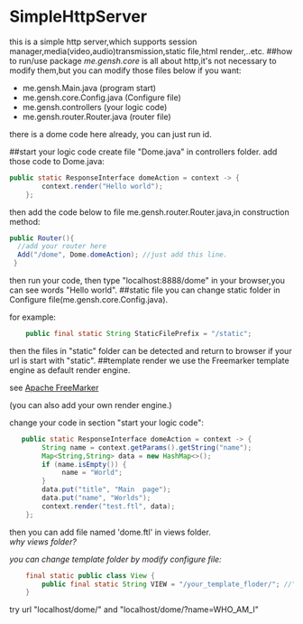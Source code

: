 # SimpleHttpServer
this is a simple http server,which supports session manager,media(video,audio)transmission,static file,html render,..etc.
##how to run/use
package _me.gensh.core_ is all about http,it's not necessary to modify them,but you can modify those files below if you want:
* me.gensh.Main.java (program start)
* me.gensh.core.Config.java (Configure file)
* me.gensh.controllers (your logic code)
* me.gensh.router.Router.java (router file)

there is a dome code here already, you can just run id.

##start your logic code
create file "Dome.java" in controllers folder.
add those code to Dome.java:
```java
public static ResponseInterface domeAction = context -> {
        context.render("Hello world");
    };
```
then add the code below to file me.gensh.router.Router.java,in construction method:
```java
public Router(){
  //add your router here
  Add("/dome", Dome.domeAction); //just add this line.
 }
```
then run your code, then type "localhost:8888/dome" in your browser,you can see words "Hello world".
##static file
you can change static folder in Configure file(me.gensh.core.Config.java).

for example:
```java
    public final static String StaticFilePrefix = "/static";
```
then the files in "static" folder can be detected and return to browser if your url is start with "static".
##template render
we use the Freemarker template engine as default render engine.

see [Apache FreeMarker](http://freemarker.org/)

(you can also add your own render engine.)

change your code in section "start your logic code":
```java
   public static ResponseInterface domeAction = context -> {
        String name = context.getParams().getString("name");
        Map<String,String> data = new HashMap<>();
        if (name.isEmpty()) {
             name = "World";
        }
        data.put("title", "Main  page");
        data.put("name", "Worlds");
        context.render("test.ftl", data);
    };
```
then you can add file named 'dome.ftl' in views folder.
<br>
*why views folder?*

*you can change template folder by modify configure file:*
```java 
    final static public class View {
        public final static String VIEW = "/your_template_floder/"; //"views" as default.
    }
```
 try url "localhost/dome/" and "localhost/dome/?name=WHO_AM_I" 
